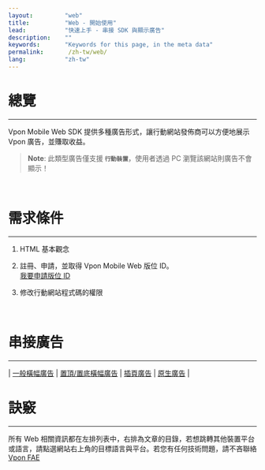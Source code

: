 ```yaml
---
layout:         "web"
title:          "Web - 開始使用"
lead:           "快速上手 - 串接 SDK 與顯示廣告"
description:    ""
keywords:       "Keywords for this page, in the meta data"
permalink:       /zh-tw/web/
lang:           "zh-tw"
---
```


# 總覽
---
Vpon Mobile Web SDK 提供多種廣告形式，讓行動網站發佈商可以方便地展示 Vpon 廣告，並賺取收益。 <br>

> **Note**:
>此類型廣告僅支援<strong> `行動裝置`</strong>，使用者透過 PC 瀏覽該網站則廣告不會顯示！
<br>

# 需求條件
---

1. HTML 基本觀念

2. 註冊、申請，並取得 Vpon Mobile Web 版位 ID。<br>
  [我要申請版位 ID](http://console.vpon.com)

3. 修改行動網站程式碼的權限
<br>

# 串接廣告
---

| [一般橫幅廣告][1] | [置頂/置底橫幅廣告][2] | [插頁廣告][3] | [原生廣告][4] |

# 訣竅
---
所有 Web 相關資訊都在左排列表中，右排為文章的目錄，若想跳轉其他裝置平台或語言，請點選網站右上角的目標語言與平台。若您有任何技術問題，請不吝聯絡 [Vpon FAE](mailto:fae@vpon.com)


[1]: {{site.baseurl}}/zh-tw/web/original-banner/
[2]: {{site.baseurl}}/zh-tw/web/adhesion-banner/
[3]: {{site.baseurl}}/zh-tw/web/interstitial/
[4]: {{site.baseurl}}/zh-tw/web/native/
